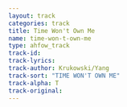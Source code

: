 ```yaml
---
layout: track
categories: track
title: Time Won't Own Me
name: time-won-t-own-me
type: ahfow_track
track-id: 
track-lyrics: 
track-author: Krukowski/Yang
track-sort: "TIME WON'T OWN ME"
track-alpha: T
track-original: 
---
```

